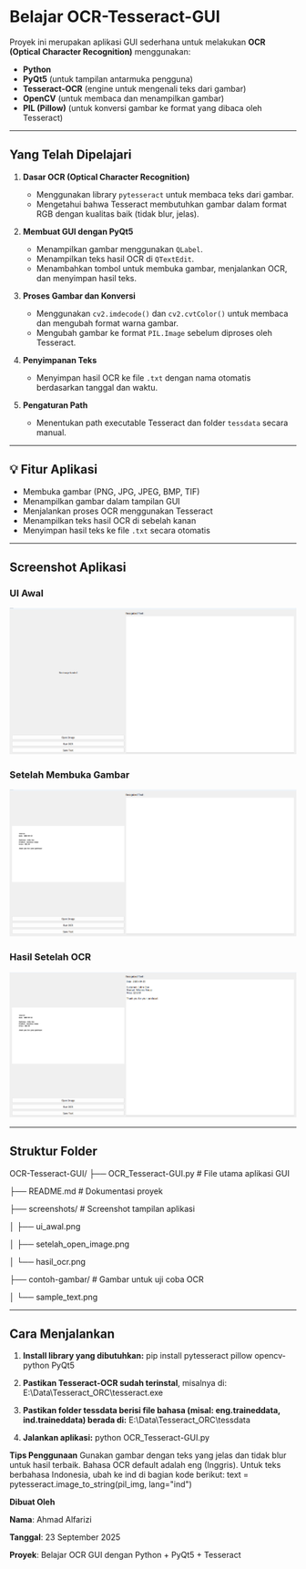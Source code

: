 #  Belajar OCR-Tesseract-GUI

Proyek ini merupakan aplikasi GUI sederhana untuk melakukan **OCR (Optical Character Recognition)** menggunakan:

- **Python**
- **PyQt5** (untuk tampilan antarmuka pengguna)
- **Tesseract-OCR** (engine untuk mengenali teks dari gambar)
- **OpenCV** (untuk membaca dan menampilkan gambar)
- **PIL (Pillow)** (untuk konversi gambar ke format yang dibaca oleh Tesseract)

---

##  Yang Telah Dipelajari

1. **Dasar OCR (Optical Character Recognition)**
   - Menggunakan library `pytesseract` untuk membaca teks dari gambar.
   - Mengetahui bahwa Tesseract membutuhkan gambar dalam format RGB dengan kualitas baik (tidak blur, jelas).

2. **Membuat GUI dengan PyQt5**
   - Menampilkan gambar menggunakan `QLabel`.
   - Menampilkan teks hasil OCR di `QTextEdit`.
   - Menambahkan tombol untuk membuka gambar, menjalankan OCR, dan menyimpan hasil teks.

3. **Proses Gambar dan Konversi**
   - Menggunakan `cv2.imdecode()` dan `cv2.cvtColor()` untuk membaca dan mengubah format warna gambar.
   - Mengubah gambar ke format `PIL.Image` sebelum diproses oleh Tesseract.

4. **Penyimpanan Teks**
   - Menyimpan hasil OCR ke file `.txt` dengan nama otomatis berdasarkan tanggal dan waktu.

5. **Pengaturan Path**
   - Menentukan path executable Tesseract dan folder `tessdata` secara manual.

---

## 💡 Fitur Aplikasi

-  Membuka gambar (PNG, JPG, JPEG, BMP, TIF)
-  Menampilkan gambar dalam tampilan GUI
-  Menjalankan proses OCR menggunakan Tesseract
-  Menampilkan teks hasil OCR di sebelah kanan
-  Menyimpan hasil teks ke file `.txt` secara otomatis

---

##  Screenshot Aplikasi

###  UI Awal
![UI Awal](screenshots/ui_awal.png)

###  Setelah Membuka Gambar
![Setelah Open Image](screenshots/setelah_open_image.png)

###  Hasil Setelah OCR
![Hasil OCR](screenshots/hasil_ocr.png)

---

##  Struktur Folder

OCR-Tesseract-GUI/
├── OCR_Tesseract-GUI.py        # File utama aplikasi GUI

├── README.md                   # Dokumentasi proyek

├── screenshots/                # Screenshot tampilan aplikasi

│   ├── ui_awal.png

│   ├── setelah_open_image.png

│   └── hasil_ocr.png

├── contoh-gambar/              # Gambar untuk uji coba OCR

│   └── sample_text.png



---

##  Cara Menjalankan

1. **Install library yang dibutuhkan:**
    pip install pytesseract pillow opencv-python PyQt5

2. **Pastikan Tesseract-OCR sudah terinstal**, misalnya di:
    E:\Data\Tesseract_ORC\tesseract.exe

3. **Pastikan folder tessdata berisi file bahasa (misal: eng.traineddata, ind.traineddata) berada di:**
    E:\Data\Tesseract_ORC\tessdata

4. **Jalankan aplikasi:**
    python OCR_Tesseract-GUI.py

**Tips Penggunaan**
Gunakan gambar dengan teks yang jelas dan tidak blur untuk hasil terbaik.
Bahasa OCR default adalah eng (Inggris). Untuk teks berbahasa Indonesia, ubah ke ind di bagian kode berikut:
text = pytesseract.image_to_string(pil_img, lang="ind")

**Dibuat Oleh**

**Nama**: Ahmad Alfarizi

**Tanggal**: 23 September 2025

**Proyek**: Belajar OCR GUI dengan Python + PyQt5 + Tesseract
